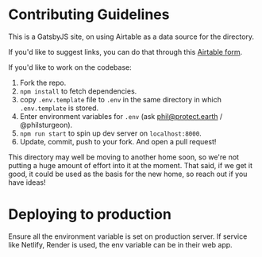 # Contributing Guidelines

This is a GatsbyJS site, on using Airtable as a data source for the directory.

If you'd like to suggest links, you can do that through this [Airtable form](https://airtable.com/shr9iNOeyFAAk8zqN).

If you'd like to work on the codebase:

1. Fork the repo.
2. `npm install` to fetch dependencies.
3. copy `.env.template` file to `.env` in the same directory in which `.env.template` is stored.
4. Enter environment variables for `.env` (ask phil@protect.earth / @philsturgeon).
5. `npm run start` to spin up dev server on `localhost:8000`.
6. Update, commit, push to your fork. And open a pull request!

This directory may well be moving to another home soon, so we're not putting a huge amount of effort into it at the moment. That said, if we get it good, it could be used as the basis for the new home, so reach out if you have ideas!

# Deploying to production

Ensure all the environment variable is set on production server. If service like Netlify, Render is used, the env variable can be in their web app.
